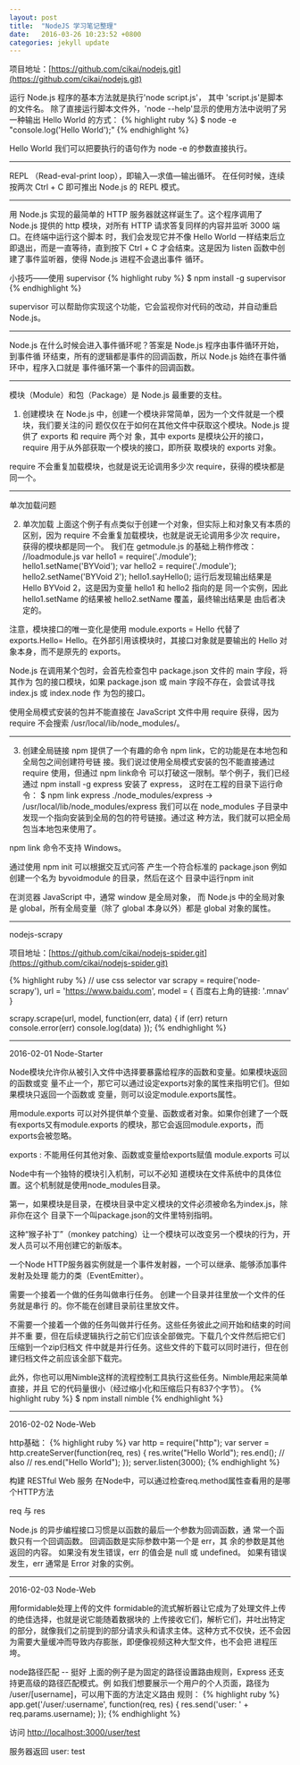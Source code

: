 ```yaml
---
layout: post
title:  "NodeJS 学习笔记整理"
date:   2016-03-26 10:23:52 +0800
categories: jekyll update
---
```

项目地址：[https://github.com/cikai/nodejs.git](https://github.com/cikai/nodejs.git)

运行 Node.js 程序的基本方法就是执行'node script.js'， 其中 'script.js'是脚本的文件名。
除了直接运行脚本文件外，'node --help'显示的使用方法中说明了另一种输出 Hello World 的方式：
{% highlight ruby %}
$ node -e "console.log('Hello World');"
{% endhighlight %}

Hello World 我们可以把要执行的语句作为 node -e 的参数直接执行。

----------
REPL （Read-eval-print loop），即输入—求值—输出循环。
在任何时候，连续按两次 Ctrl + C 即可推出 Node.js 的 REPL 模式。

----------
用 Node.js 实现的最简单的 HTTP 服务器就这样诞生了。这个程序调用了 Node.js 提供的 http 模块，对所有 HTTP 请求答复同样的内容并监听 3000 端口。在终端中运行这个脚本 时，我们会发现它并不像 Hello World 一样结束后立即退出，而是一直等待，直到按下 Ctrl + C 才会结束。这是因为 listen 函数中创建了事件监听器，使得 Node.js 进程不会退出事件 循环。

小技巧——使用 supervisor
{% highlight ruby %}
$ npm install -g supervisor
{% endhighlight %}

supervisor 可以帮助你实现这个功能，它会监视你对代码的改动，并自动重启 Node.js。

----------
Node.js 在什么时候会进入事件循环呢？答案是 Node.js 程序由事件循环开始，到事件循 环结束，所有的逻辑都是事件的回调函数，所以 Node.js 始终在事件循环中，程序入口就是 事件循环第一个事件的回调函数。

----------
模块（Module）和包（Package）是 Node.js 最重要的支柱。

1. 创建模块 在 Node.js 中，创建一个模块非常简单，因为一个文件就是一个模块，我们要关注的问 题仅仅在于如何在其他文件中获取这个模块。Node.js 提供了 exports 和 require 两个对 象，其中 exports 是模块公开的接口，require 用于从外部获取一个模块的接口，即所获 取模块的 exports 对象。

require 不会重复加载模块，也就是说无论调用多少次 require，获得的模块都是同一个。

----------
单次加载问题

2. 单次加载 上面这个例子有点类似于创建一个对象，但实际上和对象又有本质的区别，因为 require 不会重复加载模块，也就是说无论调用多少次 require，获得的模块都是同一个。 我们在 getmodule.js 的基础上稍作修改： //loadmodule.js var hello1 = require('./module'); hello1.setName('BYVoid'); var hello2 = require('./module'); hello2.setName('BYVoid 2'); hello1.sayHello(); 运行后发现输出结果是 Hello BYVoid 2，这是因为变量 hello1 和 hello2 指向的是 同一个实例，因此 hello1.setName 的结果被 hello2.setName 覆盖，最终输出结果是 由后者决定的。

注意，模块接口的唯一变化是使用 module.exports = Hello 代替了 exports.Hello= Hello。在外部引用该模块时，其接口对象就是要输出的 Hello 对象本身，而不是原先的 exports。

Node.js 在调用某个包时，会首先检查包中 package.json 文件的 main 字段，将其作为 包的接口模块，如果 package.json 或 main 字段不存在，会尝试寻找 index.js 或 index.node 作 为包的接口。

使用全局模式安装的包并不能直接在 JavaScript 文件中用 require 获得，因为 require 不会搜索 /usr/local/lib/node_modules/。

----------
3. 创建全局链接 npm 提供了一个有趣的命令 npm link，它的功能是在本地包和全局包之间创建符号链 接。我们说过使用全局模式安装的包不能直接通过 require 使用，但通过 npm link命令 可以打破这一限制。举个例子，我们已经通过 npm install -g express 安装了 express， 这时在工程的目录下运行命令： $ npm link express ./node_modules/express -> /usr/local/lib/node_modules/express 我们可以在 node_modules 子目录中发现一个指向安装到全局的包的符号链接。通过这 种方法，我们就可以把全局包当本地包来使用了。

npm link 命令不支持 Windows。

通过使用 npm init 可以根据交互式问答 产生一个符合标准的 package.json
例如创建一个名为 byvoidmodule 的目录，然后在这个 目录中运行npm init

在浏览器 JavaScript 中，通常 window 是全局对象， 而 Node.js 中的全局对象是 global，所有全局变量（除了 global 本身以外）都是 global 对象的属性。

----------
nodejs-scrapy

项目地址：[https://github.com/cikai/nodejs-spider.git](https://github.com/cikai/nodejs-spider.git)

{% highlight ruby %}
// use css selector
var scrapy = require('node-scrapy'),
url = 'https://www.baidu.com',
model = {
    百度右上角的链接: '.mnav'
}
 
scrapy.scrape(url, model, function(err, data) {
if (err)
  return console.error(err)
  console.log(data)
});
{% endhighlight %}

-----------------------
2016-02-01 Node-Starter

Node模块允许你从被引入文件中选择要暴露给程序的函数和变量。如果模块返回的函数或变 量不止一个，那它可以通过设定exports对象的属性来指明它们。但如果模块只返回一个函数或 变量，则可以设定module.exports属性。

用module.exports 可以对外提供单个变量、函数或者对象。如果你创建了一个既有exports又有module.exports 的模块，那它会返回module.exports，而exports会被忽略。

exports : 不能用任何其他对象、函数或变量给exports赋值
module.exports 可以

Node中有一个独特的模块引入机制，可以不必知 道模块在文件系统中的具体位置。这个机制就是使用node_modules目录。

第一，如果模块是目录，在模块目录中定义模块的文件必须被命名为index.js，除非你在这个 目录下一个叫package.json的文件里特别指明。

这种“猴子补丁”（monkey patching）让一个模块可以改变另一个模块的行为，开发人员可以不用创建它的新版本。

一个Node HTTP服务器实例就是一个事件发射器，一个可以继承、能够添加事件发射及处理 能力的类（EventEmitter）。

需要一个接着一个做的任务叫做串行任务。
创建一个目录并往里放一个文件的任务就是串行 的。你不能在创建目录前往里放文件。

不需要一个接着一个做的任务叫做并行任务。这些任务彼此之间开始和结束的时间并不重 要，但在后续逻辑执行之前它们应该全部做完。下载几个文件然后把它们压缩到一个zip归档文 件中就是并行任务。这些文件的下载可以同时进行，但在创建归档文件之前应该全部下载完。

此外，你也可以用Nimble这样的流程控制工具执行这些任务。Nimble用起来简单直接，并且 它的代码量很小（经过缩小化和压缩后只有837个字节）。
{% highlight ruby %}
$ npm install nimble
{% endhighlight %}

-----------------------
2016-02-02 Node-Web

http基础：
{% highlight ruby %}
var http = require("http");
var server = http.createServer(function(req, res) {
  res.write("Hello World");
  res.end();
  // also
  // res.end("Hello World");
});
server.listen(3000);
{% endhighlight %}

构建 RESTful Web 服务
在Node中，可以通过检查req.method属性查看用的是哪个HTTP方法

req 与 res

Node.js 的异步编程接口习惯是以函数的最后一个参数为回调函数，通 常一个函数只有一个回调函数。
回调函数是实际参数中第一个是 err，其 余的参数是其他返回的内容。
如果没有发生错误，err 的值会是 null 或 undefined。
如果有错误发生，err 通常是 Error 对象的实例。

-----------------------
2016-02-03 Node-Web

用formidable处理上传的文件
formidable的流式解析器让它成为了处理文件上传的绝佳选择，也就是说它能随着数据块的 上传接收它们，解析它们，并吐出特定的部分，就像我们之前提到的部分请求头和请求主体。这种方式不仅快，还不会因为需要大量缓冲而导致内存膨胀，即便像视频这种大型文件，也不会把 进程压垮。

node路径匹配 -- 挺好
上面的例子是为固定的路径设置路由规则，Express 还支持更高级的路径匹配模式。例 如我们想要展示一个用户的个人页面，路径为 /user/[username]，可以用下面的方法定义路由 规则：
{% highlight ruby %}
app.get('/user/:username', function(req, res) { res.send('user: ' + req.params.username); });
{% endhighlight %}

访问 [http://localhost:3000/user/test](http://localhost:3000/user/test)

服务器返回 user: test

